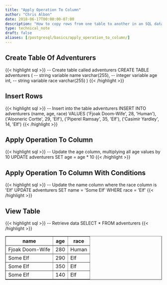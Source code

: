 ```yaml
---
title: "Apply Operation To Column"
author: "Chris Albon"
date: 2018-06-17T00:00:00-07:00
description: "How to copy rows from one table to another in an SQL database."
type: technical_note
draft: false
aliases: [/postgresql/basics/apply_operation_to_column/]
---
```


## Create Table Of Adventurers

{{< highlight sql >}}
-- Create table called adventurers
CREATE TABLE adventurers (
    -- string variable
    name varchar(255),
    -- integer variable
    age int,
    -- string variable
    race varchar(255)
)
{{< /highlight >}}

## Insert Rows

{{< highlight sql >}}
-- Insert into the table adventurers
INSERT INTO adventurers (name, age, race)
VALUES ('Fjoak Doom-Wife', 28, 'Human'),
       ('Alooneric Cortte', 29, 'Elf'),
       ('Piperel Ramsay', 35, 'Elf'),
       ('Casimir Yardley', 14, 'Elf')
{{< /highlight >}}

## Apply Operation To Column

{{< highlight sql >}}
-- Update the age column, multiplying all age values by 10
UPDATE adventurers SET age = age * 10
{{< /highlight >}}

## Apply Operation To Column With Conditions

{{< highlight sql >}}
-- Update the name column where the race column is 'Elf'
UPDATE adventurers SET name = 'Some Elf'
WHERE race = 'Elf'
{{< /highlight >}}

## View Table

{{< highlight sql >}}
-- Retrieve data
SELECT * FROM adventurers
{{< /highlight >}}
<table border="1" style="border-collapse:collapse">
<tr><th>name</th><th>age</th><th>race</th></tr>
<tr><td>Fjoak Doom-Wife</td><td>280</td><td>Human</td></tr>
<tr><td>Some Elf</td><td>290</td><td>Elf</td></tr>
<tr><td>Some Elf</td><td>350</td><td>Elf</td></tr>
<tr><td>Some Elf</td><td>140</td><td>Elf</td></tr></table>
